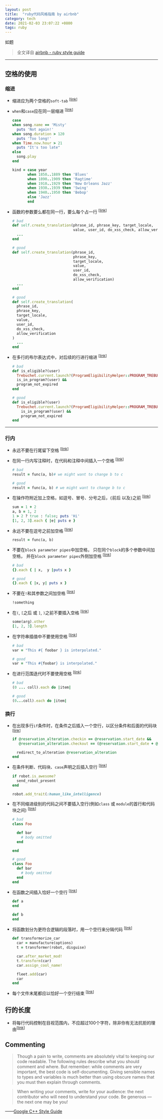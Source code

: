 ```yaml
---
layout: post
title:  "ruby代码风格指南 by airbnb"
category: tech
date: 2021-02-03 23:07:22 +0800
tags: ruby
---
```

如题

> 全文译自 [airbnb - ruby style guide](https://github.com/airbnb/ruby)

---

## 空格的使用

### 缩进
* <a name="default-indentation"></a>
缩进应为两个空格的`soft-tab`
<sup>[[link](#default-indentation)]</sup>

* <a name="indent-when-as-case"></a>
`when`和`case`应在同一层缩进
<sup>[[link](#indent-when-as-case)]</sup>

	```ruby
	case
	when song.name == 'Misty'
	  puts 'Not again!'
	when song.duration > 120
	  puts 'Too long!'
	when Time.now.hour > 21
	  puts "It's too late"
	else
	  song.play
	end

	kind = case year
	       when 1850..1889 then 'Blues'
	       when 1890..1909 then 'Ragtime'
	       when 1910..1929 then 'New Orleans Jazz'
	       when 1930..1939 then 'Swing'
	       when 1940..1950 then 'Bebop'
	       else 'Jazz'
	       end
	```

* <a name="align-function-params"></a>
函数的参数要么都在同一行，要么每个占一行
<sup>[[link](#align-function-params)]</sup>


	```ruby
	# bad
	def self.create_translation(phrase_id, phrase_key, target_locale,
	                            value, user_id, do_xss_check, allow_verification)
	  ...
	end

	# good
	def self.create_translation(phrase_id,
	                            phrase_key,
	                            target_locale,
	                            value,
	                            user_id,
	                            do_xss_check,
	                            allow_verification)
	  ...
	end

	# good
	def self.create_translation(
	  phrase_id,
	  phrase_key,
	  target_locale,
	  value,
	  user_id,
	  do_xss_check,
	  allow_verification
	)
	  ...
	end
	```

* <a name="indent-multi-line-bool"></a>
在多行的布尔表达式中，对后续的行进行缩进
<sup>[[link](#indent-multi-line-bool)]</sup>

	```ruby
	# bad
	def is_eligible?(user)
	  Trebuchet.current.launch?(ProgramEligibilityHelper::PROGRAM_TREBUCHET_FLAG) &&
	  is_in_program?(user) &&
	  program_not_expired
	end

	# good
	def is_eligible?(user)
	  Trebuchet.current.launch?(ProgramEligibilityHelper::PROGRAM_TREBUCHET_FLAG) &&
	    is_in_program?(user) &&
	    program_not_expired
	end
	```

---

### 行内
* <a name="trailing-whitespace"></a>
永远不要在行尾留下空格
<sup>[[link](#trailing-whitespace)]</sup>


* <a name="space-before-comments"></a>
在同一行内写注释时，在代码和注释中间插入一个空格
<sup>[[link](#space-before-comments)]</sup>
	```ruby
	# bad
	result = func(a, b)# we might want to change b to c

	# good
	result = func(a, b) # we might want to change b to c
	```

* <a name="spaces-operators"></a>
在操作符附近加上空格，如逗号、冒号、分号之后，`{`前后 以及`}`之前
<sup>[[link](#spaces-operators)]</sup>
	```ruby
	sum = 1 + 2
	a, b = 1, 2
	1 > 2 ? true : false; puts 'Hi'
	[1, 2, 3].each { |e| puts e }
	```

* <a name="no-space-before-commas"></a>
永远不要在逗号之前加空格
<sup>[[link](#no-space-before-commas)]</sup>
	```ruby
	result = func(a, b)
	```



* <a name="spaces-block-params"></a>
不要在`block parameter pipes`中加空格，
只在同个`block`的多个参数中间加空格，
并在`block parameter pipes`外侧加空格
<sup>[[link](#spaces-block-params)]</sup>
	```ruby
	# bad
	{}.each { | x,  y |puts x }

	# good
	{}.each { |x, y| puts x }
	```

* <a name="no-space-after-!"></a>
不要在`!`和其参数之间加空格
<sup>[[link](#no-space-after-!)]</sup>
	```ruby
	!something
	```

* <a name="no-spaces-braces"></a>
在`(`, `[`之后 或 `]`, `)`之前不要插入空格
<sup>[[link](#no-spaces-braces)]</sup>
    ```ruby
    some(arg).other
    [1, 2, 3].length
    ```


* <a name="no-spaces-string-interpolation"></a>
在字符串插值中不要使用空格
<sup>[[link](#no-spaces-string-interpolation)]</sup>

    ```ruby
    # bad
    var = "This #{ foobar } is interpolated."

    # good
    var = "This #{foobar} is interpolated."
    ```


* <a name="no-spaces-range-literals"></a>
在进行范围迭代时不要使用空格
<sup>[[link](#no-spaces-range-literals)]</sup>

    ```ruby
    # bad
    (0 ... coll).each do |item|

    # good
    (0...coll).each do |item|
    ```

### 换行
* <a name="multiline-if-newline"></a>
在出现多行`if`条件时，在条件之后插入一个空行，以区分条件和后面的代码块
<sup>[[link](#multiline-if-newline)]</sup>

    ```ruby
    if @reservation_alteration.checkin == @reservation.start_date &&
       @reservation_alteration.checkout == (@reservation.start_date + @reservation.nights)

      redirect_to_alteration @reservation_alteration
    end
    ```


* <a name="newline-after-conditional"></a>
在条件判断、代码块、`case`声明之后插入空行
<sup>[[link](#newline-after-conditional)]</sup>

    ```ruby
    if robot.is_awesome?
      send_robot_present
    end

    robot.add_trait(:human_like_intelligence)
    ```

* <a name="newline-different-indent"></a>
在不同缩进级别的代码之间不要插入空行(例如`class` 或 `module`的首行和代码块之间)
<sup>[[link](#newline-different-indent)]</sup>

    ```ruby
    # bad
    class Foo

      def bar
        # body omitted
      end

    end

    # good
    class Foo
      def bar
        # body omitted
      end
    end
    ```

* <a name="newline-between-methods"></a>
在函数之间插入恰好一个空行
<sup>[[link](#newline-between-methods)]</sup>

    ```ruby
    def a
    end

    def b
    end
    ```

* <a name="method-def-empty-lines"></a>
将函数划分为更符合逻辑的段落时，用一个空行来分隔代码
<sup>[[link](#method-def-empty-lines)]</sup>

    ```ruby
    def transformorize_car
      car = manufacture(options)
      t = transformer(robot, disguise)

      car.after_market_mod!
      t.transform(car)
      car.assign_cool_name!

      fleet.add(car)
      car
    end
    ```

* <a name="trailing-newline"></a>
每个文件末尾都应以恰好一个空行结束
<sup>[[link](#trailing-newline)]</sup>

## 行的长度
* 将每行代码控制在目视范围内，不应超过100个字符，除非你有无法抗拒的理由<sup>[[link](#line-length)]</sup>

## Commenting

> Though a pain to write, comments are absolutely vital to keeping our code
> readable. The following rules describe what you should comment and where. But
> remember: while comments are very important, the best code is
> self-documenting. Giving sensible names to types and variables is much better
> than using obscure names that you must then explain through comments.

> When writing your comments, write for your audience: the next contributor who
> will need to understand your code. Be generous — the next one may be you!

——[Google C++ Style Guide][google-c++]




[airbnb-javascript]: https://github.com/airbnb/javascript
[rubocop-guide]: https://github.com/rubocop-hq/ruby-style-guide
[github-ruby]: https://github.com/styleguide/ruby
[google-c++]: https://google.github.io/styleguide/cppguide.html
[google-c++-comments]: https://google.github.io/styleguide/cppguide.html#Comments
[google-python-comments]: https://google.github.io/styleguide/pyguide.html#Comments
[ruby-naming-bang]: http://dablog.rubypal.com/2007/8/15/bang-methods-or-danger-will-rubyist
[ruby-freeze]: https://blog.honeybadger.io/when-to-use-freeze-and-frozen-in-ruby/
[avoid-else-return-early]: http://blog.timoxley.com/post/47041269194/avoid-else-return-early


